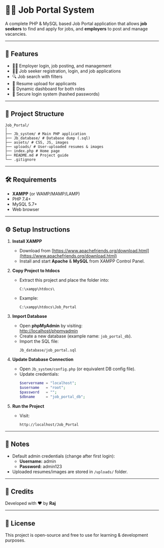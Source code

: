# 🧑‍💼 Job Portal System

A complete PHP & MySQL based Job Portal application that allows **job seekers** to find and apply for jobs, and **employers** to post and manage vacancies.

---

## 🚀 Features

- 👨‍💼 Employer login, job posting, and management  
- 🧑‍🎓 Job seeker registration, login, and job applications  
- 🔍 Job search with filters  
- 📄 Resume upload for applicants  
- 📢 Dynamic dashboard for both roles  
- 🔐 Secure login system (hashed passwords)  

---

## 📂 Project Structure

```
Job_Portal/
│
├── Jb_system/ # Main PHP application
├── Jb_database/ # Database dump (.sql)
├── assets/ # CSS, JS, images
├── uploads/ # User-uploaded resumes & images
├── index.php # Home page
├── README.md # Project guide
└── .gitignore
```


---

## 🛠️ Requirements

- **XAMPP** (or WAMP/MAMP/LAMP)
- PHP 7.4+  
- MySQL 5.7+  
- Web browser

---

## ⚙️ Setup Instructions

1. **Install XAMPP**  
   - Download from [https://www.apachefriends.org/download.html](https://www.apachefriends.org/download.html)  
   - Install and start **Apache** & **MySQL** from XAMPP Control Panel.

2. **Copy Project to htdocs**  
   - Extract this project and place the folder into:
     ```
     C:\xampp\htdocs\
     ```
   - Example:
     ```
     C:\xampp\htdocs\Job_Portal
     ```

3. **Import Database**  
   - Open **phpMyAdmin** by visiting:  
     [http://localhost/phpmyadmin](http://localhost/phpmyadmin)
   - Create a new database (example name: `job_portal_db`).
   - Import the SQL file:
     ```
     Jb_database/job_portal.sql
     ```

4. **Update Database Connection**  
   - Open `Jb_system/config.php` (or equivalent DB config file).  
   - Update credentials:
     ```php
     $servername = "localhost";
     $username   = "root";
     $password   = "";
     $dbname     = "job_portal_db";
     ```

5. **Run the Project**  
   - Visit:
     ```
     http://localhost/Job_Portal
     ```
<!--
---
 
## 🖼️ Screenshots

### Home Page
![Home Page Screenshot](screenshots/home.png)

### Job Listings
![Job Listings Screenshot](screenshots/jobs.png)
You can viwe the listed job here
-->
---

## 📌 Notes

- Default admin credentials (change after first login):
  - **Username:** admin  
  - **Password:** admin123
- Uploaded resumes/images are stored in `/uploads/` folder.

---

## 👤 Credits

Developed with ❤️ by **Raj**

---

## 📜 License

This project is open-source and free to use for learning & development purposes.

